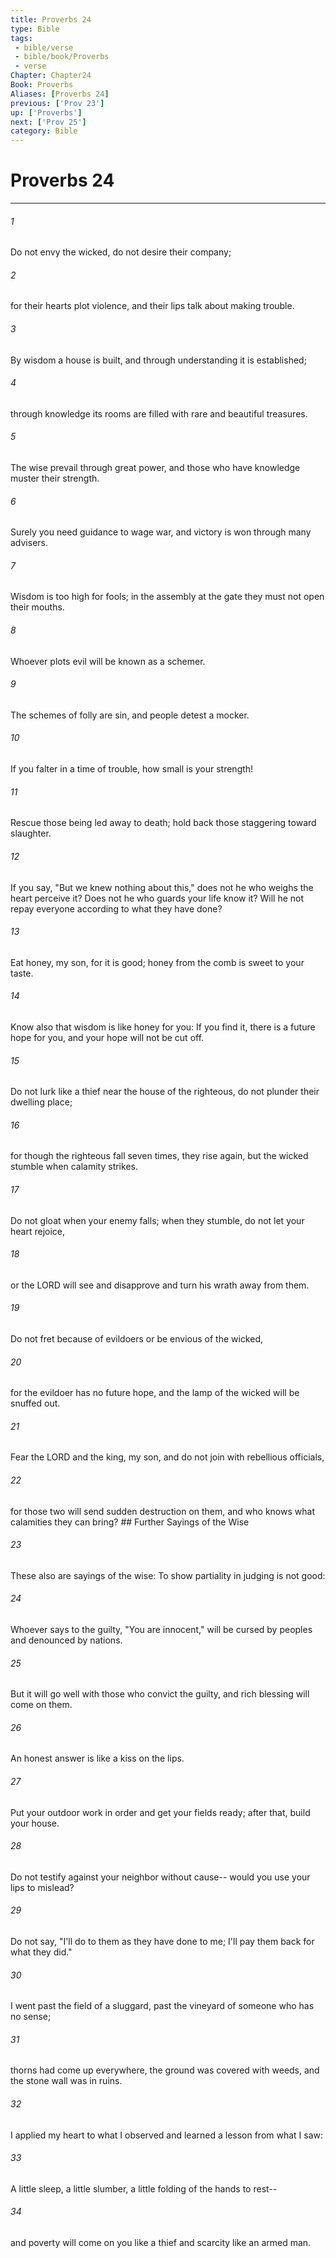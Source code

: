 ```yaml
---
title: Proverbs 24
type: Bible
tags:
 - bible/verse
 - bible/book/Proverbs
 - verse
Chapter: Chapter24
Book: Proverbs
Aliases: [Proverbs 24]
previous: ['Prov 23']
up: ['Proverbs']
next: ['Prov 25']
category: Bible
---
```

# Proverbs 24

***


###### 1 
Do not envy the wicked, do not desire their company; 

###### 2 
for their hearts plot violence, and their lips talk about making trouble. 

###### 3 
By wisdom a house is built, and through understanding it is established; 

###### 4 
through knowledge its rooms are filled with rare and beautiful treasures. 

###### 5 
The wise prevail through great power, and those who have knowledge muster their strength. 

###### 6 
Surely you need guidance to wage war, and victory is won through many advisers. 

###### 7 
Wisdom is too high for fools; in the assembly at the gate they must not open their mouths. 

###### 8 
Whoever plots evil will be known as a schemer. 

###### 9 
The schemes of folly are sin, and people detest a mocker. 

###### 10 
If you falter in a time of trouble, how small is your strength! 

###### 11 
Rescue those being led away to death; hold back those staggering toward slaughter. 

###### 12 
If you say, "But we knew nothing about this," does not he who weighs the heart perceive it? Does not he who guards your life know it? Will he not repay everyone according to what they have done? 

###### 13 
Eat honey, my son, for it is good; honey from the comb is sweet to your taste. 

###### 14 
Know also that wisdom is like honey for you: If you find it, there is a future hope for you, and your hope will not be cut off. 

###### 15 
Do not lurk like a thief near the house of the righteous, do not plunder their dwelling place; 

###### 16 
for though the righteous fall seven times, they rise again, but the wicked stumble when calamity strikes. 

###### 17 
Do not gloat when your enemy falls; when they stumble, do not let your heart rejoice, 

###### 18 
or the LORD will see and disapprove and turn his wrath away from them. 

###### 19 
Do not fret because of evildoers or be envious of the wicked, 

###### 20 
for the evildoer has no future hope, and the lamp of the wicked will be snuffed out. 

###### 21 
Fear the LORD and the king, my son, and do not join with rebellious officials, 

###### 22 
for those two will send sudden destruction on them, and who knows what calamities they can bring? ## Further Sayings of the Wise 

###### 23 
These also are sayings of the wise: To show partiality in judging is not good: 

###### 24 
Whoever says to the guilty, "You are innocent," will be cursed by peoples and denounced by nations. 

###### 25 
But it will go well with those who convict the guilty, and rich blessing will come on them. 

###### 26 
An honest answer is like a kiss on the lips. 

###### 27 
Put your outdoor work in order and get your fields ready; after that, build your house. 

###### 28 
Do not testify against your neighbor without cause-- would you use your lips to mislead? 

###### 29 
Do not say, "I'll do to them as they have done to me; I'll pay them back for what they did." 

###### 30 
I went past the field of a sluggard, past the vineyard of someone who has no sense; 

###### 31 
thorns had come up everywhere, the ground was covered with weeds, and the stone wall was in ruins. 

###### 32 
I applied my heart to what I observed and learned a lesson from what I saw: 

###### 33 
A little sleep, a little slumber, a little folding of the hands to rest-- 

###### 34 
and poverty will come on you like a thief and scarcity like an armed man. 
